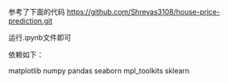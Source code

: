 参考了下面的代码
https://github.com/Shreyas3108/house-price-prediction.git

运行.ipynb文件即可

依赖如下：

matplotlib
numpy 
pandas
seaborn
mpl_toolkits
sklearn

